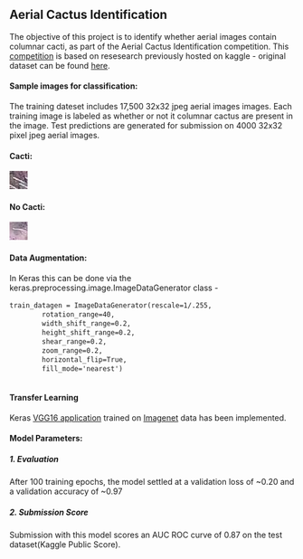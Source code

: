 <h2>Aerial Cactus Identification</h2>

The objective of this project is to identify whether aerial images contain columnar cacti, as part of the Aerial Cactus Identification competition. This [competition](https://www.kaggle.com/c/aerial-cactus-identification) is based on resesearch previously hosted on kaggle - original dataset can be found [here](https://www.kaggle.com/c/aerial-cactus-identification/data).

<h4>Sample images for classification:</h4>

The training dateset includes 17,500 32x32 jpeg aerial images images. Each training image is labeled as whether or not it columnar cactus are present in the image. Test predictions are generated for submission on 4000 32x32 pixel jpeg aerial images.

<h4>Cacti:</h4>

![Cacti:](https://github.com/Deepthi-cloud/Machine-Learning-Capstone-Project-/blob/master/Images/000c8a36845c0208e833c79c1bffedd1.jpg)

<h4>No Cacti:</h4>

![No Cacti:](https://github.com/Deepthi-cloud/Machine-Learning-Capstone-Project-/blob/master/Images/00ba3da3fe6d600703e28dece68fbb12.jpg)


<h4>Data Augmentation:</h4>

In Keras this can be done via the keras.preprocessing.image.ImageDataGenerator class -

```
train_datagen = ImageDataGenerator(rescale=1/.255,
        rotation_range=40,
        width_shift_range=0.2,
        height_shift_range=0.2,
        shear_range=0.2,
        zoom_range=0.2,
        horizontal_flip=True,
        fill_mode='nearest')
       
```
<h4>Transfer Learning</h4> 

Keras [VGG16 application](https://keras.io/applications/#vgg16) trained on [Imagenet](http://image-net.org/explore) data has been implemented. 

<h4>Model Parameters:</h4>

<h5>1. Evaluation</h5>

After 100 training epochs, the model settled at a validation loss of ~0.20 and a validation accuracy of ~0.97

<h5>2. Submission Score</h5>

Submission with this model scores an AUC ROC curve of 0.87 on the test dataset(Kaggle Public Score).
